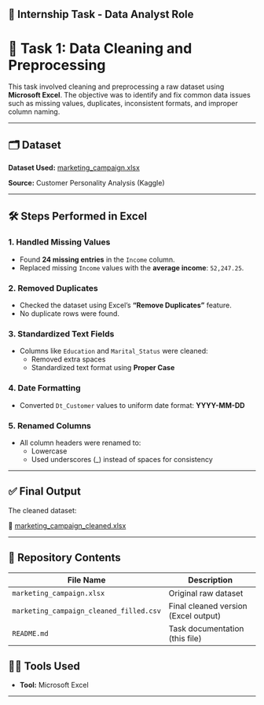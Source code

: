 ## 📌 Internship Task - Data Analyst Role

# 🧹 Task 1: Data Cleaning and Preprocessing

This task involved cleaning and preprocessing a raw dataset using **Microsoft Excel**. The objective was to identify and fix common data issues such as missing values, duplicates, inconsistent formats, and improper column naming.

---

## 🗂️ Dataset

**Dataset Used:** [marketing_campaign.xlsx](https://github.com/user-attachments/files/20553251/marketing_campaign.xlsx)
 
**Source:** Customer Personality Analysis (Kaggle)

---

## 🛠️ Steps Performed in Excel

### 1. **Handled Missing Values**
- Found **24 missing entries** in the `Income` column.
- Replaced missing `Income` values with the **average income**: `52,247.25`.

### 2. **Removed Duplicates**
- Checked the dataset using Excel’s **“Remove Duplicates”** feature.
- No duplicate rows were found.

### 3. **Standardized Text Fields**
- Columns like `Education` and `Marital_Status` were cleaned:
  - Removed extra spaces
  - Standardized text format using **Proper Case**

### 4. **Date Formatting**
- Converted `Dt_Customer` values to uniform date format: **YYYY-MM-DD**

### 5. **Renamed Columns**
- All column headers were renamed to:
  - Lowercase
  - Used underscores (_) instead of spaces for consistency

---

## ✅ Final Output

The cleaned dataset:

📄 [marketing_campaign_cleaned.xlsx](https://github.com/user-attachments/files/20553232/marketing_campaign_cleaned.xlsx)

---

## 📂 Repository Contents

| File Name                              | Description                          |
|----------------------------------------|--------------------------------------|
| `marketing_campaign.xlsx`              | Original raw dataset                 |
| `marketing_campaign_cleaned_filled.csv`| Final cleaned version (Excel output) |
| `README.md`                            | Task documentation (this file)       |


## 👨‍💻 Tools Used

- **Tool:** Microsoft Excel

---

